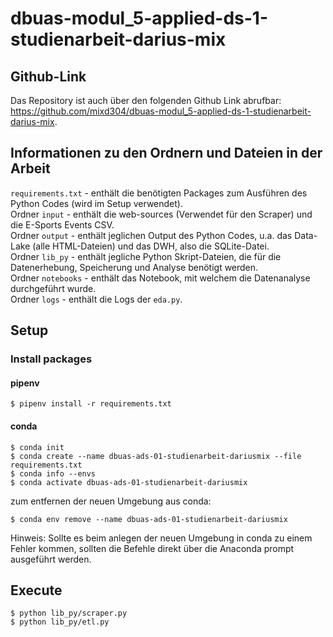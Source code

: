 # dbuas-modul_5-applied-ds-1-studienarbeit-darius-mix

## Github-Link

Das Repository ist auch über den folgenden Github Link abrufbar: https://github.com/mixd304/dbuas-modul_5-applied-ds-1-studienarbeit-darius-mix.

## Informationen zu den Ordnern und Dateien in der Arbeit
```requirements.txt``` - enthält die benötigten Packages zum Ausführen des Python Codes (wird im Setup verwendet).  <br>
Ordner ```input``` - enthält die web-sources (Verwendet für den Scraper) und die E-Sports Events CSV.  <br>
Ordner ```output``` - enthält jeglichen Output des Python Codes, u.a. das Data-Lake (alle HTML-Dateien) und das DWH, also die SQLite-Datei.  <br>
Ordner ```lib_py``` - enthält jegliche Python Skript-Dateien, die für die Datenerhebung, Speicherung und Analyse benötigt werden.  <br>
Ordner ```notebooks``` - enthält das Notebook, mit welchem die Datenanalyse durchgeführt wurde.  <br>
Ordner ```logs``` - enthält die Logs der ```eda.py```.  <br>

## Setup

### Install packages

#### pipenv
```
$ pipenv install -r requirements.txt
```

#### conda
```
$ conda init
$ conda create --name dbuas-ads-01-studienarbeit-dariusmix --file requirements.txt
$ conda info --envs
$ conda activate dbuas-ads-01-studienarbeit-dariusmix
```

zum entfernen der neuen Umgebung aus conda:
```
$ conda env remove --name dbuas-ads-01-studienarbeit-dariusmix
```

Hinweis:
Sollte es beim anlegen der neuen Umgebung in conda zu einem Fehler kommen, sollten die Befehle direkt über die Anaconda prompt ausgeführt werden.

## Execute
```
$ python lib_py/scraper.py
$ python lib_py/etl.py
```
